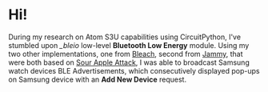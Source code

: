 # Hi!

During my research on Atom S3U capabilities using CircuitPython, I've stumbled upon <i>_bleio</i> low-level **Bluetooth Low Energy** module.
Using my two other implementations, one from [Bleach](https://github.com/FLOCK4H/Bleach), second from [Jammy](https://github.com/FLOCK4H/Jammy), 
that were both based on [Sour Apple Attack](https://github.com/RapierXbox/ESP32-Sour-Apple), I was able to broadcast Samsung watch devices BLE Advertisements, 
which consecutively displayed pop-ups on Samsung device with an **Add New Device** request.
